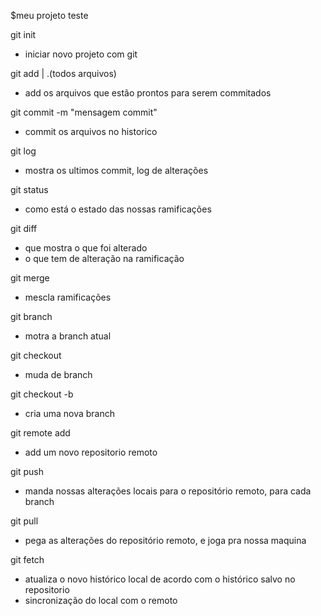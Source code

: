 $meu projeto teste

git init
- iniciar novo projeto com git

git add <nome-arquivo> | .(todos arquivos)
- add os arquivos que estão prontos para serem commitados

git commit -m "mensagem commit"
- commit os arquivos no historico

git log
- mostra os ultimos commit, log de alterações

git status
- como está o estado das nossas ramificações

git diff
- que mostra o que foi alterado
- o que tem de alteração na ramificação

git merge
- mescla ramificações

git branch
- motra a branch atual

git checkout <nome-branch>
- muda de branch

git checkout -b <nome-da-nova-branch>
- cria uma nova branch

git remote add <nome> <url>
- add um novo repositorio remoto

git push <nome> <nome-da-branch>
- manda nossas alterações locais para o repositório remoto, para cada branch

git pull <nome> <nome-da-branch>
- pega as alterações do repositório remoto, e joga pra nossa maquina

git fetch
- atualiza o novo histórico local de acordo com o histórico salvo no repositorio
- sincronização do local com o remoto